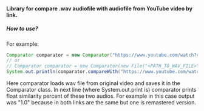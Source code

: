 #### Library for compare .wav audiofile with audiofile from YouTube video by link. 

##### *How to use?*
For example:
```java
Comparator comparator = new Comparator("https://www.youtube.com/watch?v=zPGf4liO-KQ");
// or
// Comparator comparator = new Comparator(new File("<PATH_TO_WAV_FILE>"));
System.out.println(comparator.compareWith("https://www.youtube.com/watch?v=_MMBImhlu74"));
```
Here comparator loads wav file from original video and saves it in the Comparator class. In next line (where System.out.print is) comparator prints float similarity percent of these two audios. For example in this case output was "1.0" because in both links are the same but one is remastered version.
